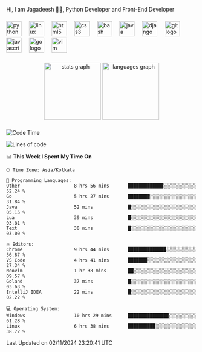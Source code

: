 <p align="left">Hi, I am Jagadeesh 👾👾, Python Developer and Front-End Developer </p>

###

<div align="left">
  <img src="https://cdn.jsdelivr.net/gh/devicons/devicon/icons/python/python-original.svg" height="40" alt="python logo"  />
  <img width="12" />
  <img src="https://cdn.jsdelivr.net/gh/devicons/devicon/icons/linux/linux-original.svg" height="40" alt="linux logo"  />
  <img width="12" />
  <img src="https://cdn.jsdelivr.net/gh/devicons/devicon/icons/html5/html5-original.svg" height="40" alt="html5 logo"  />
  <img width="12" />
  <img src="https://cdn.jsdelivr.net/gh/devicons/devicon/icons/css3/css3-original.svg" height="40" alt="css3 logo"  />
  <img width="12" />
  <img src="https://cdn.jsdelivr.net/gh/devicons/devicon/icons/bash/bash-original.svg" height="40" alt="bash logo"  />
  <img width="12" />
  <img src="https://cdn.jsdelivr.net/gh/devicons/devicon/icons/java/java-original.svg" height="40" alt="java logo"  />
  <img width="12" />
  <img src="https://cdn.jsdelivr.net/gh/devicons/devicon/icons/django/django-plain.svg" height="40" alt="django logo"  />
  <img width="12" />
  <img src="https://cdn.jsdelivr.net/gh/devicons/devicon/icons/git/git-original.svg" height="40" alt="git logo"  />
  <img width="12" />
  <img src="https://cdn.jsdelivr.net/gh/devicons/devicon/icons/javascript/javascript-original.svg" height="40" alt="javascript logo"  />
  <img width="12" />
  <img src="https://cdn.jsdelivr.net/gh/devicons/devicon/icons/go/go-original.svg" height="40" alt="go logo"  />
  <img width="12" />
  <img src="https://cdn.jsdelivr.net/gh/devicons/devicon/icons/vim/vim-original.svg" height="40" alt="vim logo"  />
</div>

###

<div align="center">
  <img src="https://github-readme-stats.vercel.app/api?username=JagadeeshKEEE&hide_title=false&hide_rank=false&show_icons=true&include_all_commits=true&count_private=true&disable_animations=false&theme=dracula&locale=en&hide_border=false&order=1" height="150" alt="stats graph"  />
  <img src="https://github-readme-stats.vercel.app/api/top-langs?username=JagadeeshKEEE&locale=en&hide_title=false&layout=compact&card_width=320&langs_count=5&theme=dracula&hide_border=false&order=2" height="150" alt="languages graph"  />
</div>

###
<!--START_SECTION:waka-->
![Code Time](http://img.shields.io/badge/Code%20Time-372%20hrs%2029%20mins-blue)

![Lines of code](https://img.shields.io/badge/From%20Hello%20World%20I%27ve%20Written-970%20lines%20of%20code-blue)

📊 **This Week I Spent My Time On** 

```text
🕑︎ Time Zone: Asia/Kolkata

💬 Programming Languages: 
Other                    8 hrs 56 mins       █████████████░░░░░░░░░░░░   52.24 % 
Go                       5 hrs 27 mins       ████████░░░░░░░░░░░░░░░░░   31.84 % 
Java                     52 mins             █░░░░░░░░░░░░░░░░░░░░░░░░   05.15 % 
Lua                      39 mins             █░░░░░░░░░░░░░░░░░░░░░░░░   03.81 % 
Text                     30 mins             █░░░░░░░░░░░░░░░░░░░░░░░░   03.00 % 

🔥 Editors: 
Chrome                   9 hrs 44 mins       ██████████████░░░░░░░░░░░   56.87 % 
VS Code                  4 hrs 41 mins       ███████░░░░░░░░░░░░░░░░░░   27.34 % 
Neovim                   1 hr 38 mins        ██░░░░░░░░░░░░░░░░░░░░░░░   09.57 % 
Goland                   37 mins             █░░░░░░░░░░░░░░░░░░░░░░░░   03.63 % 
IntelliJ IDEA            22 mins             █░░░░░░░░░░░░░░░░░░░░░░░░   02.22 % 

💻 Operating System: 
Windows                  10 hrs 29 mins      ███████████████░░░░░░░░░░   61.28 % 
Linux                    6 hrs 38 mins       ██████████░░░░░░░░░░░░░░░   38.72 % 
```


 Last Updated on 02/11/2024 23:20:41 UTC
<!--END_SECTION:waka-->
